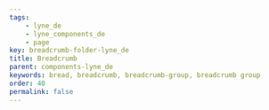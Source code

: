 ```yaml
---
tags: 
    - lyne_de
    - lyne_components_de
    - page
key: breadcrumb-folder-lyne_de
title: Breadcrumb
parent: components-lyne_de
keywords: bread, breadcrumb, breadcrumb-group, breadcrumb group
order: 40
permalink: false
---
```


